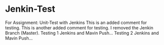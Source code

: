 # Jenkin-Test
For Assignment: Unit-Test with Jenkins
This is an added comment for testing.
This is another added comment for testing.
I removed the Jenkin Branch (Master).
Testing 1 Jenkins and Mavin Push...
Testing 2 Jenkins and Mavin Push...
